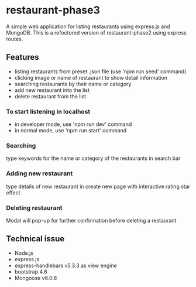 # restaurant-phase3
A simple web application for listing restaurants using express.js and MongoDB.  This is a refoctored version of restaurant-phase2 using express routes.

## Features
- listing restaurants from preset .json file (use 'npm run seed' command)
- clicking image or name of restaurant to show detail information
- searching restaurants by their name or category
- add new restaurant into the list
- delete restaurant from the list

### To start listening in localhost
- in developer mode, use 'npm run dev' command
- in normal mode, use 'npm run start' command

### Searching
type keywords for the name or category of the restaurants in search bar

### Adding new restaurant
type details of new restaurant in create new page with interactive rating star effect

### Deleting restaurant
Modal will pop-up for further confirmation before deleting a restaurant

## Technical issue
- Node.js
- express.js
- express-handlebars v5.3.3 as view engine
- bootstrap 4.6
- Mongoose v6.0.8

